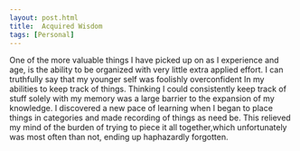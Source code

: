 ```yaml
---
layout: post.html
title:  Acquired Wisdom
tags: [Personal]
---
```


One of the more valuable things I have picked up on as I experience and age, is the ability to be organized with very little extra applied effort. I can truthfully say that my younger self was foolishly overconfident In my abilities to keep track of things. Thinking I could consistently keep track of stuff solely with my memory was a large barrier to the expansion of my knowledge. I discovered  a new pace of learning when I began to   place things in categories and made recording of things as need be. This relieved my mind of the burden of trying to piece it all together,which unfortunately was most often than not, ending up haphazardly forgotten.   

